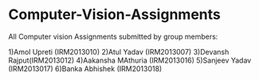# Computer-Vision-Assignments

All Computer vision Assignments submitted by group members:

1)Amol Upreti (IRM2013010)
2)Atul Yadav (IRM2013007)
3)Devansh Rajput(IRM2013012)
4)Aakansha MAthuria (IRM2013016)
5)Sanjeev Yadav (IRM2013017)
6)Banka Abhishek (IRM2013018)
